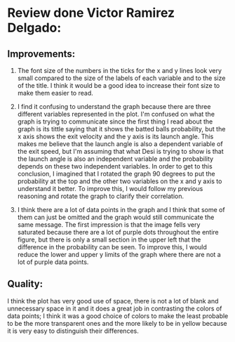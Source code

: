 # Review done Victor Ramirez Delgado:

## Improvements:

1. The font size of the numbers in the ticks for the x and y lines look very small compared to the size of the labels of each variable and to the size of the title. I think it would be a good idea to increase their font size to make them easier to read.

2. I find it confusing to understand the graph because there are three different variables represented in the plot. I'm confused on what the graph is trying to communicate since the first thing I read about the graph is its tittle saying that it shows the batted balls probability, but the x axis shows the exit velocity and the y axis is its launch angle. This makes me believe that the launch angle is also a dependent variable of the exit speed, but I'm assuming that what Desi is trying to show is that the launch angle is also an independent variable and the probability depends on these two independent variables. In order to get to this conclusion, I imagined that I rotated the graph 90 degrees to put the probability at the top and the other two variables on the x and y axis to understand it better. To improve this, I would follow my previous reasoning and rotate the graph to clarify their correlation.

3. I think there are a lot of data points in the graph and I think that some of them can just be omitted and the graph would still communicate the same message. The first impression is that the image fells very saturated because there are a lot of purple dots throughout the entire figure, but there is only a small section in the upper left that the difference in the probability can be seen. To improve this, I would reduce the lower and upper y limits of the graph where there are not a lot of purple data points.

## Quality:

I think the plot has very good use of space, there is not a lot of blank and unnecessary space in it and it does a great job in contrasting the colors of data points; I think it was a good choice of colors to make the least probable to be the more transparent ones and the more likely to be in yellow because it is very easy to distinguish their differences.
